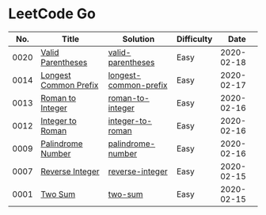 # LeetCode Go

No. | Title | Solution | Difficulty | Date
--- | --- | --- | --- | ---
0020 | [Valid Parentheses](https://leetcode.com/problems/valid-parentheses/) | [valid-parentheses](https://github.com/memochou1993/leetcode-go/tree/master/0020.valid-parentheses) | Easy | 2020-02-18
0014 | [Longest Common Prefix](https://leetcode.com/problems/longest-common-prefix/) | [longest-common-prefix](https://github.com/memochou1993/leetcode-go/tree/master/0014.longest-common-prefix) | Easy | 2020-02-17
0013 | [Roman to Integer](https://leetcode.com/problems/roman-to-integer/) | [roman-to-integer](https://github.com/memochou1993/leetcode-go/tree/master/0013.roman-to-integer) | Easy | 2020-02-16
0012 | [Integer to Roman](https://leetcode.com/problems/integer-to-roman/) | [integer-to-roman](https://github.com/memochou1993/leetcode-go/tree/master/0012.integer-to-roman) | Easy | 2020-02-16
0009 | [Palindrome Number](https://leetcode.com/problems/palindrome-number/) | [palindrome-number](https://github.com/memochou1993/leetcode-go/tree/master/0009.palindrome-number) | Easy | 2020-02-16
0007 | [Reverse Integer](https://leetcode.com/problems/reverse-integer/) | [reverse-integer](https://github.com/memochou1993/leetcode-go/tree/master/0007.reverse-integer) | Easy | 2020-02-15
0001 | [Two Sum](https://leetcode.com/problems/two-sum/) | [two-sum](https://github.com/memochou1993/leetcode-go/tree/master/0001.two-sum) | Easy | 2020-02-15
